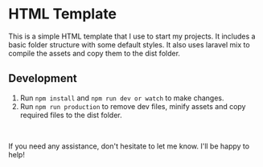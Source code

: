 # HTML Template

This is a simple HTML template that I use to start my projects. It includes a basic folder structure with some default styles. It also uses laravel mix to compile the assets and copy them to the dist folder.

## Development

1. Run `npm install` and `npm run dev or watch` to make changes.
2. Run `npm run production` to remove dev files, minify assets and copy required files to the dist folder.

<br />

If you need any assistance, don't hesitate to let me know. I'll be happy to help!